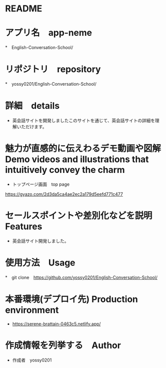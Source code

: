 # README

# アプリ名　app-neme 

*　English-Conversation-School/

# リポジトリ　repository 

*　yossy0201/English-Conversation-School/
 
# 詳細　details

* 英会話サイトを開発しましたこのサイトを通じて、英会話サイトの詳細を理解いただけます。
 
# 魅力が直感的に伝えわるデモ動画や図解　Demo videos and illustrations that intuitively convey the charm

* トップページ画面　top page

https://gyazo.com/2d3da5ca4ae2ec2a179d5eefd771c477

# セールスポイントや差別化などを説明　Features

* 英会話サイト開発しました。

# 使用方法　Usage

*　git clone　https://github.com/yossy0201/English-Conversation-School/

# 本番環境(デプロイ先) Production environment

* https://serene-brattain-0463c5.netlify.app/
 
# 作成情報を列挙する　Author
 
* 作成者　yossy0201
